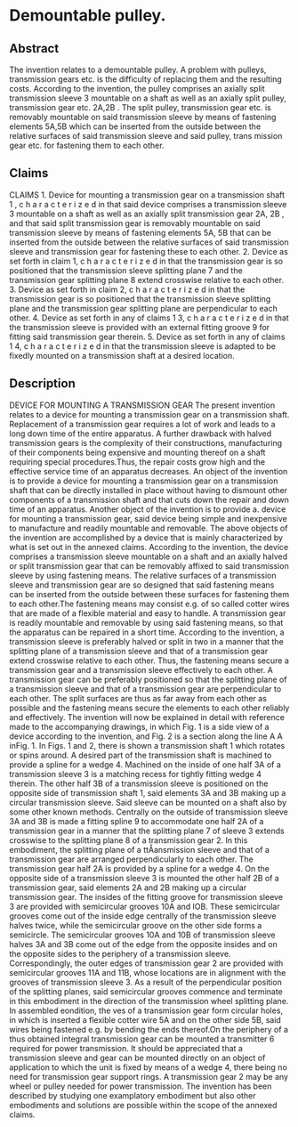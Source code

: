 # Demountable pulley.

## Abstract
The invention relates to a demountable pulley. A problem with pulleys, transmission gears etc. is the difficulty of replacing them and the resulting costs. According to the invention, the pulley comprises an axially split transmission sleeve 3 mountable on a shaft as well as an axially split pulley, transmission gear etc. 2A,2B . The split pulley, transmission gear etc. is removably mountable on said transmission sleeve by means of fastening elements 5A,5B which can be inserted from the outside between the relative surfaces of said transmission sleeve and said pulley, trans mission gear etc. for fastening them to each other.

## Claims
CLAIMS 1. Device for mounting a transmission gear on a transmission shaft 1 , c h a r a c t e r i z e d in that said device comprises a transmission sleeve 3 mountable on a shaft as well as an axially split transmission gear 2A, 2B , and that said split transmission gear is removably mountable on said transmission sleeve by means of fastening elements 5A, 5B that can be inserted from the outside between the relative surfaces of said transmission sleeve and transmission gear for fastening these to each other. 2. Device as set forth in claim 1, c h a r a c t e r i z e d in that the transmission gear is so positioned that the transmission sleeve splitting plane 7 and the transmission gear splitting plane 8 extend crosswise relative to each other. 3. Device as set forth in claim 2, c h a r a c t e r i z e d in that the transmission gear is so positioned that the transmission sleeve splitting plane and the transmission gear splitting plane are perpendicular to each other. 4. Device as set forth in any of claims 1 3, c h a r a c t e r i z e d in that the transmission sleeve is provided with an external fitting groove 9 for fitting said transmission gear therein. 5. Device as set forth in any of claims 1 4, c h a r a c t e r i z e d in that the transmission sleeve is adapted to be fixedly mounted on a transmission shaft at a desired location.

## Description
DEVICE FOR MOUNTING A TRANSMISSION GEAR The present invention relates to a device for mounting a transmission gear on a transmission shaft. Replacement of a transmission gear requires a lot of work and leads to a long down time of the entire apparatus. A further drawback with halved transmission gears is the complexity of their constructions, manufacturing of their components being expensive and mounting thereof on a shaft requiring special procedures.Thus, the repair costs grow high and the effective service time of an apparatus decreases. An object of the invention is to provide a device for mounting a transmission gear on a transmission shaft that can be directly installed in place without having to dismount other components of a transmission shaft and that cuts down the repair and down time of an apparatus. Another object of the invention is to provide a. device for mounting a transmission gear, said device being simple and inexpensive to manufacture and readily mountable and removable. The above objects of the invention are accomplished by a device that is mainly characterized by what is set out in the annexed claims. According to the invention, the device comprises a transmission sleeve mountable on a shaft and an axially halved or split transmission gear that can be removably affixed to said transmission sleeve by using fastening means. The relative surfaces of a transmission sleeve and transmission gear are so designed that said fastening means can be inserted from the outside between these surfaces for fastening them to each other.The fastening means may consist e.g. of so called cotter wires that are made of a flexible material and easy to handle. A transmission gear is readily mountable and removable by using said fastening means, so that the apparatus can be repaired in a short time. According to the invention, a transmission sleeve is preferably halved or split in two in a manner that the splitting plane of a transmission sleeve and that of a transmission gear extend crosswise relative to each other. Thus, the fastening means secure a transmission gear and a transmission sleeve effectively to each other. A transmission gear can be preferably positioned so that the splitting plane of a transmission sleeve and that of a transmission gear are perpendicular to each other. The split surfaces are thus as far away from each other as possible and the fastening means secure the elements to each other reliably and effectively. The invention will now be explained in detail with reference made to the accompanying drawings, in which Fig. 1 is a side view of a device according to the invention, and Fig. 2 is a section along the line A A inFig. 1. In Figs. 1 and 2, there is shown a transmission shaft 1 which rotates or spins around. A desired part of the transmission shaft is machined to provide a spline for a wedge 4. Machined on the inside of one half 3A of a transmission sleeve 3 is a matching recess for tightly fitting wedge 4 therein. The other half 3B of a transmission sleeve is positioned on the opposite side of transmission shaft 1, said elements 3A and 3B making up a circular transmission sleeve. Said sleeve can be mounted on a shaft also by some other known methods. Centrally on the outside of transmission sleeve 3A and 3B is made a fitting spline 9 to accommodate one half 2A of a transmission gear in a manner that the splitting plane 7 of sleeve 3 extends crosswise to the splitting plane 8 of a transmission gear 2. In this embodiment, the splitting plane of a ttÅansmission sleeve and that of a transmission gear are arranged perpendicularly to each other. The transmission gear half 2A is provided by a spline for a wedge 4. On the opposite side of a transmission sleeve 3 is mounted the other half 2B of a transmission gear, said elements 2A and 2B making up a circular transmission gear. The insides of the fitting groove for transmission sleeve 3 are provided with semicircular grooves 10A and lOB. These semicircular grooves come out of the inside edge centrally of the transmission sleeve halves twice, while the semicircular groove on the other side forms a semicircle. The semicircular grooves 10A and 10B of transmission sleeve halves 3A and 3B come out of the edge from the opposite insides and on the opposite sides to the periphery of a transmission sleeve. Correspondingly, the outer edges of transmission gear 2 are provided with semicircular grooves 11A and 11B, whose locations are in alignment with the grooves of transmission sleeve 3. As a result of the perpendicular position of the splitting planes, said semicircular grooves commence and terminate in this embodiment in the direction of the transmission wheel splitting plane. In assembled eondition, the ves of a transmission gear form circular holes, in which is inserted a flexible cotter wire 5A and on the other side 5B, said wires being fastened e.g. by bending the ends thereof.On the periphery of a thus obtained integral transmission gear can be mounted a transmitter 6 required for power transmission. It should be appreciated that a transmission sleeve and gear can be mounted directly on an object of application to which the unit is fixed by means of a wedge 4, there being no need for transmission gear support rings. A transmission gear 2 may be any wheel or pulley needed for power transmission. The invention has been described by studying one examplatory embodiment but also other embodiments and solutions are possible within the scope of the annexed claims.